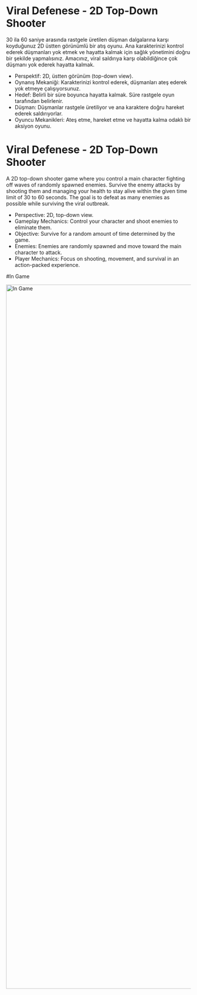 # Viral Defenese - 2D Top-Down Shooter

30 ila 60 saniye arasında rastgele üretilen düşman dalgalarına karşı koyduğunuz 2D üstten görünümlü bir atış oyunu. Ana karakterinizi kontrol ederek düşmanları yok etmek ve hayatta kalmak için sağlık yönetimini doğru bir şekilde yapmalısınız. Amacınız, viral saldırıya karşı olabildiğince çok düşmanı yok ederek hayatta kalmak.

- Perspektif: 2D, üstten görünüm (top-down view).
- Oynanış Mekaniği: Karakterinizi kontrol ederek, düşmanları ateş ederek yok etmeye çalışıyorsunuz.
- Hedef: Belirli bir süre boyunca hayatta kalmak. Süre rastgele oyun tarafından belirlenir.
- Düşman: Düşmanlar rastgele üretiliyor ve ana karaktere doğru hareket ederek saldırıyorlar.
- Oyuncu Mekanikleri: Ateş etme, hareket etme ve hayatta kalma odaklı bir aksiyon oyunu.

# Viral Defenese - 2D Top-Down Shooter

A 2D top-down shooter game where you control a main character fighting off waves of randomly spawned enemies. Survive the enemy attacks by shooting them and managing your health to stay alive within the given time limit of 30 to 60 seconds. The goal is to defeat as many enemies as possible while surviving the viral outbreak.

- Perspective: 2D, top-down view.
- Gameplay Mechanics: Control your character and shoot enemies to eliminate them.
- Objective: Survive for a random amount of time determined by the game.
- Enemies: Enemies are randomly spawned and move toward the main character to attack.
- Player Mechanics: Focus on shooting, movement, and survival in an action-packed experience.


#In Game

<img width="1916" alt="In Game" src="https://github.com/user-attachments/assets/cc196455-e4b8-41b2-8589-927da9eada33"/>
